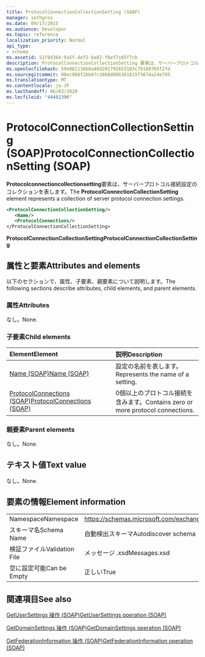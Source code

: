 ```yaml
---
title: ProtocolConnectionCollectionSetting (SOAP)
manager: sethgros
ms.date: 09/17/2015
ms.audience: Developer
ms.topic: reference
localization_priority: Normal
api_type:
- schema
ms.assetid: 51f84364-9a5f-4ef2-ba82-f6ef7c65f7cb
description: ProtocolConnectionCollectionSetting 要素は、サーバープロトコル接続設定のコレクションを表します。
ms.openlocfilehash: 59e082138b8a40d201791653103c79160765f2fd
ms.sourcegitcommit: 88ec988f2bb67c1866d06b361615f3674a24e795
ms.translationtype: MT
ms.contentlocale: ja-JP
ms.lasthandoff: 06/03/2020
ms.locfileid: "44462396"
---
```

# <a name="protocolconnectioncollectionsetting-soap"></a><span data-ttu-id="a0b05-103">ProtocolConnectionCollectionSetting (SOAP)</span><span class="sxs-lookup"><span data-stu-id="a0b05-103">ProtocolConnectionCollectionSetting (SOAP)</span></span>

<span data-ttu-id="a0b05-104">**Protocolconnectioncollectionsetting**要素は、サーバープロトコル接続設定のコレクションを表します。</span><span class="sxs-lookup"><span data-stu-id="a0b05-104">The **ProtocolConnectionCollectionSetting** element represents a collection of server protocol connection settings.</span></span> 
  
```XML
<ProtocolConnectionCollectionSetting/>
   <Name/>
   <ProtocolConnections/>
</ProtocolConnectionCollectionSetting>
```

 <span data-ttu-id="a0b05-105">**ProtocolConnectionCollectionSetting**</span><span class="sxs-lookup"><span data-stu-id="a0b05-105">**ProtocolConnectionCollectionSetting**</span></span>
## <a name="attributes-and-elements"></a><span data-ttu-id="a0b05-106">属性と要素</span><span class="sxs-lookup"><span data-stu-id="a0b05-106">Attributes and elements</span></span>

<span data-ttu-id="a0b05-107">以下のセクションで、属性、子要素、親要素について説明します。</span><span class="sxs-lookup"><span data-stu-id="a0b05-107">The following sections describe attributes, child elements, and parent elements.</span></span>
  
### <a name="attributes"></a><span data-ttu-id="a0b05-108">属性</span><span class="sxs-lookup"><span data-stu-id="a0b05-108">Attributes</span></span>

<span data-ttu-id="a0b05-109">なし。</span><span class="sxs-lookup"><span data-stu-id="a0b05-109">None.</span></span>
  
### <a name="child-elements"></a><span data-ttu-id="a0b05-110">子要素</span><span class="sxs-lookup"><span data-stu-id="a0b05-110">Child elements</span></span>

|<span data-ttu-id="a0b05-111">**Element**</span><span class="sxs-lookup"><span data-stu-id="a0b05-111">**Element**</span></span>|<span data-ttu-id="a0b05-112">**説明**</span><span class="sxs-lookup"><span data-stu-id="a0b05-112">**Description**</span></span>|
|:-----|:-----|
|[<span data-ttu-id="a0b05-113">Name (SOAP)</span><span class="sxs-lookup"><span data-stu-id="a0b05-113">Name (SOAP)</span></span>](name-soap.md) <br/> |<span data-ttu-id="a0b05-114">設定の名前を表します。</span><span class="sxs-lookup"><span data-stu-id="a0b05-114">Represents the name of a setting.</span></span>  <br/> |
|[<span data-ttu-id="a0b05-115">ProtocolConnections (SOAP)</span><span class="sxs-lookup"><span data-stu-id="a0b05-115">ProtocolConnections (SOAP)</span></span>](protocolconnections-soap.md) <br/> |<span data-ttu-id="a0b05-116">0個以上のプロトコル接続を含みます。</span><span class="sxs-lookup"><span data-stu-id="a0b05-116">Contains zero or more protocol connections.</span></span>  <br/> |
   
### <a name="parent-elements"></a><span data-ttu-id="a0b05-117">親要素</span><span class="sxs-lookup"><span data-stu-id="a0b05-117">Parent elements</span></span>

<span data-ttu-id="a0b05-118">なし。</span><span class="sxs-lookup"><span data-stu-id="a0b05-118">None.</span></span>
  
## <a name="text-value"></a><span data-ttu-id="a0b05-119">テキスト値</span><span class="sxs-lookup"><span data-stu-id="a0b05-119">Text value</span></span>

<span data-ttu-id="a0b05-120">なし。</span><span class="sxs-lookup"><span data-stu-id="a0b05-120">None.</span></span>
  
## <a name="element-information"></a><span data-ttu-id="a0b05-121">要素の情報</span><span class="sxs-lookup"><span data-stu-id="a0b05-121">Element information</span></span>

|||
|:-----|:-----|
|<span data-ttu-id="a0b05-122">Namespace</span><span class="sxs-lookup"><span data-stu-id="a0b05-122">Namespace</span></span>  <br/> |https://schemas.microsoft.com/exchange/2010/Autodiscover  <br/> |
|<span data-ttu-id="a0b05-123">スキーマ名</span><span class="sxs-lookup"><span data-stu-id="a0b05-123">Schema Name</span></span>  <br/> |<span data-ttu-id="a0b05-124">自動検出スキーマ</span><span class="sxs-lookup"><span data-stu-id="a0b05-124">Autodiscover schema</span></span>  <br/> |
|<span data-ttu-id="a0b05-125">検証ファイル</span><span class="sxs-lookup"><span data-stu-id="a0b05-125">Validation File</span></span>  <br/> |<span data-ttu-id="a0b05-126">メッセージ .xsd</span><span class="sxs-lookup"><span data-stu-id="a0b05-126">Messages.xsd</span></span>  <br/> |
|<span data-ttu-id="a0b05-127">空に設定可能</span><span class="sxs-lookup"><span data-stu-id="a0b05-127">Can be Empty</span></span>  <br/> |<span data-ttu-id="a0b05-128">正しい</span><span class="sxs-lookup"><span data-stu-id="a0b05-128">True</span></span>  <br/> |
   
## <a name="see-also"></a><span data-ttu-id="a0b05-129">関連項目</span><span class="sxs-lookup"><span data-stu-id="a0b05-129">See also</span></span>



[<span data-ttu-id="a0b05-130">GetUserSettings 操作 (SOAP)</span><span class="sxs-lookup"><span data-stu-id="a0b05-130">GetUserSettings operation (SOAP)</span></span>](getusersettings-operation-soap.md)
  
[<span data-ttu-id="a0b05-131">GetDomainSettings 操作 (SOAP)</span><span class="sxs-lookup"><span data-stu-id="a0b05-131">GetDomainSettings operation (SOAP)</span></span>](getdomainsettings-operation-soap.md)
  
[<span data-ttu-id="a0b05-132">GetFederationInformation 操作 (SOAP)</span><span class="sxs-lookup"><span data-stu-id="a0b05-132">GetFederationInformation operation (SOAP)</span></span>](getfederationinformation-operation-soap.md)

